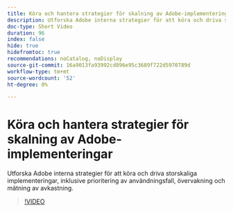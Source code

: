 ```yaml
---
title: Köra och hantera strategier för skalning av Adobe-implementeringar
description: Utforska Adobe interna strategier för att köra och driva storskaliga implementeringar, inklusive prioritering av användningsfall, övervakning och mätning av avkastning.
doc-type: Short Video
duration: 96
index: false
hide: true
hidefromtoc: true
recommendations: noCatalog, noDisplay
source-git-commit: 16a9013fa93992cd896e95c3689f722d5970789d
workflow-type: tm+mt
source-wordcount: '52'
ht-degree: 0%

---
```



# Köra och hantera strategier för skalning av Adobe-implementeringar

Utforska Adobe interna strategier för att köra och driva storskaliga implementeringar, inklusive prioritering av användningsfall, övervakning och mätning av avkastning.

<!-- 62_S655_3442541_95_run-and-operate-strategies-for-scaling-adobe-implementations -->
>[!VIDEO](https://video.tv.adobe.com/v/3458338/?learn=on&enablevpops=true)
